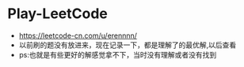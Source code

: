# Play-LeetCode

* https://leetcode-cn.com/u/erennnn/
* 以前刷的题没有放进来，现在记录一下，都是理解了的最优解,以后查看
* ps:也就是有些更好的解感觉拿不下，当时没有理解或者没有找到
